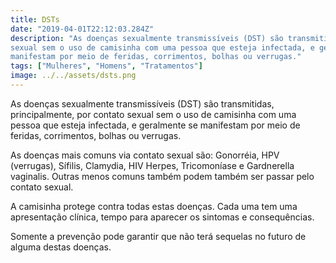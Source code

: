 ```yaml
---
title: DSTs
date: "2019-04-01T22:12:03.284Z"
description: "As doenças sexualmente transmissíveis (DST) são transmitidas, principalmente, por contato
sexual sem o uso de camisinha com uma pessoa que esteja infectada, e geralmente se
manifestam por meio de feridas, corrimentos, bolhas ou verrugas."
tags: ["Mulheres", "Homens", "Tratamentos"]
image: ../../assets/dsts.png
---
```


As doenças sexualmente transmissíveis (DST) são transmitidas, principalmente, por contato
sexual sem o uso de camisinha com uma pessoa que esteja infectada, e geralmente se
manifestam por meio de feridas, corrimentos, bolhas ou verrugas.

As doenças mais comuns via contato sexual são: Gonorréia, HPV (verrugas), Sífilis, Clamydia,
HIV Herpes, Tricomoníase e Gardnerella vaginalis. Outras menos comuns também podem também ser passar pelo contato sexual.

A camisinha protege contra todas estas doenças. Cada uma tem uma apresentação clínica, tempo para aparecer os sintomas e consequências.

Somente a prevenção pode garantir que não terá sequelas no futuro de alguma destas doenças.
